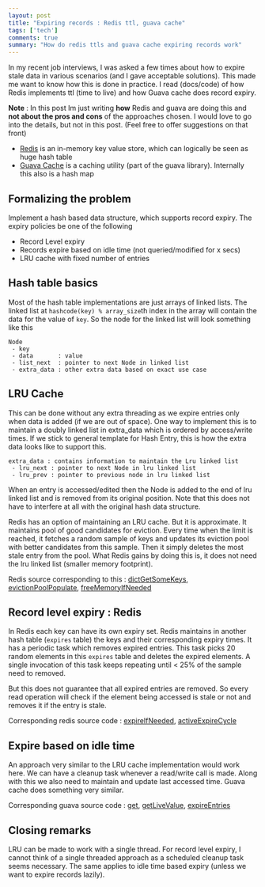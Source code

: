 ```yaml
---
layout: post
title: "Expiring records : Redis ttl, guava cache"
tags: ['tech']
comments: true
summary: "How do redis ttls and guava cache expiring records work"
---
```

In my recent job interviews, I was asked a few times about how to expire stale data in various scenarios (and I gave acceptable solutions). This made me want to know how this is done in practice. I read (docs/code) of how Redis implements ttl (time to live) and how Guava cache does record expiry.

**Note** : In this post Im just writing **how** Redis and guava are doing this and **not about the pros and cons** of the approaches chosen. I would love to go into the details, but not in this post. (Feel free to offer suggestions on that front)

- [Redis](https://redis.io) is an in-memory key value store, which can logically be seen as huge hash table  
- [Guava Cache](https://github.com/google/guava/wiki/CachesExplained) is a caching utility (part of the guava library). Internally this also is a hash map  

## Formalizing the problem
Implement a hash based data structure, which supports record expiry. The expiry policies be one of the following

- Record Level expiry
- Records expire based on idle time (not queried/modified for x secs)
- LRU cache with fixed number of entries

## Hash table basics
Most of the hash table implementations are just arrays of linked lists. The linked list at `hashcode(key) % array_size`th index in the array will contain the data for the value of `key`. So the node for the linked list will look something like this

```
Node
 - key       
 - data       : value
 - list_next  : pointer to next Node in linked list
 - extra_data : other extra data based on exact use case
```

## LRU Cache

This can be done without any extra threading as we expire entries only when data is added (if we are out of space). One way to implement this is to maintain a doubly linked list in extra_data which is ordered by access/write times. If we stick to general template for Hash Entry, this is how the extra data looks like to support this.

```
extra_data : contains information to maintain the Lru linked list
 - lru_next : pointer to next Node in lru linked list
 - lru_prev : pointer to previous node in lru linked list
```
When an entry is accessed/edited then the Node is added to the end of lru linked list and is removed from its original position. Note that this does not have to interfere at all with the original hash data structure.

Redis has an option of maintaining an LRU cache. But it is approximate. It maintains pool of good candidates for eviction. Every time when the limit is reached, it fetches a random sample of keys and updates its eviction pool with better candidates from this sample. Then it simply deletes the most stale entry from the pool. What Redis gains by doing this is, it does not need the lru linked list (smaller memory footprint).

Redis source corresponding to this :  [dictGetSomeKeys](https://github.com/antirez/redis/blob/b5352eea51f2881d13ec4e3e1fa90cea037d4f29/src/dict.c#L689),
[evictionPoolPopulate](https://github.com/antirez/redis/blob/9200312ab64d65a908709dc5dfb0dd1431733b21/src/server.c#L3403),
[freeMemoryIfNeeded](https://github.com/antirez/redis/blob/9200312ab64d65a908709dc5dfb0dd1431733b21/src/server.c#L3468)

## Record level expiry : Redis

In Redis each key can have its own expiry set. Redis maintains in another hash table (`expires` table) the keys and their corresponding expiry times. It has a periodic task which removes expired entries. This task picks 20 random elements in this `expires` table and deletes the expired elements. A single invocation of this task keeps repeating until < 25% of the sample need to removed.

But this does not guarantee that all expired entries are removed. So every read operation will check if the element being accessed is stale or not and removes it if the entry is stale.

Corresponding redis source code : [expireIfNeeded](https://github.com/antirez/redis/blob/646c958bbd506839f02dbe8801275e11e2657955/src/db.c#L933),
[activeExpireCycle](https://github.com/antirez/redis/blob/9200312ab64d65a908709dc5dfb0dd1431733b21/src/server.c#L794)

## Expire based on idle time

An approach very similar to the LRU cache implementation would work here. We can have a cleanup task whenever a read/write call is made. Along with this we also need to maintain and update last accessed time. Guava cache does something very similar.

Corresponding guava source code  : [get](https://github.com/google/guava/blob/5b608043b9d56a4427a2d8c1583f6f3c5a4e1023/guava/src/com/google/common/cache/LocalCache.java#L2791), [getLiveValue](https://github.com/google/guava/blob/5b608043b9d56a4427a2d8c1583f6f3c5a4e1023/guava/src/com/google/common/cache/LocalCache.java#L2772), [expireEntries](https://github.com/google/guava/blob/5b608043b9d56a4427a2d8c1583f6f3c5a4e1023/guava/src/com/google/common/cache/LocalCache.java#L2651)

## Closing remarks

LRU can be made to work with a single thread. For record level expiry, I cannot think of a single threaded approach as a scheduled cleanup task seems necessary. The same applies to idle time based expiry (unless we want to expire records lazily).
